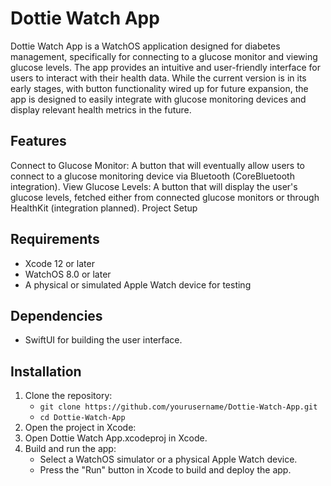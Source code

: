 # Dottie Watch App

Dottie Watch App is a WatchOS application designed for diabetes management, specifically for connecting to a glucose monitor and viewing glucose levels. The app provides an intuitive and user-friendly interface for users to interact with their health data. While the current version is in its early stages, with button functionality wired up for future expansion, the app is designed to easily integrate with glucose monitoring devices and display relevant health metrics in the future.

## Features

Connect to Glucose Monitor: A button that will eventually allow users to connect to a glucose monitoring device via Bluetooth (CoreBluetooth integration).
View Glucose Levels: A button that will display the user's glucose levels, fetched either from connected glucose monitors or through HealthKit (integration planned).
Project Setup

## Requirements
- Xcode 12 or later
- WatchOS 8.0 or later
- A physical or simulated Apple Watch device for testing

## Dependencies
- SwiftUI for building the user interface.

## Installation
1. Clone the repository:
   - `git clone https://github.com/yourusername/Dottie-Watch-App.git`
   - `cd Dottie-Watch-App`
2. Open the project in Xcode:
3. Open Dottie Watch App.xcodeproj in Xcode.
4. Build and run the app:
   - Select a WatchOS simulator or a physical Apple Watch device.
   - Press the "Run" button in Xcode to build and deploy the app.
